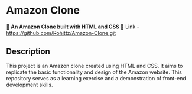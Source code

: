 # Amazon Clone
<strong>🚀 An Amazon Clone built with HTML and CSS 🚀</strong>
Link - https://github.com/Rohittz/Amazon-Clone.git
## Description

This project is an Amazon clone created using HTML and CSS. It aims to replicate the basic functionality and design of the Amazon website. This repository serves as a learning exercise and a demonstration of front-end development skills.
